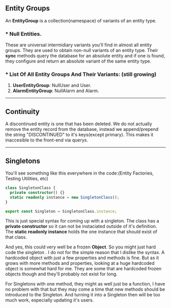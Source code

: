 ## **Entity Groups**

An **EntityGroup** is a collection(namespace) of variants of an entity type.

### \* Null Entities.

These are universal intermidiary variants you'll find in almost all entity groups. They are used to obtain non-null variants of an entity type.
Their **sync** methods query the database for an absolute entity and if one is found, they configure and return an absolute variant of the same entity type.

### * **List Of All Entity Groups And Their Variants:** (still growing)

1. **UserEntityGroup**: NullUser and User.
2. **AlarmEntityGroup**: NullAlarm and Alarm.

***

## **Continuity**
A discontinued entity is one that has been deleted. We do not actually remove the entity record from the database, instead we append/prepend the string "DISCONTINUED" to it's keys(except primary). This makes it inaccesible to the front-end via querys.

***

## **Singletons**

You'll see something like this everywhere in the code:(Entity Factories, Testing
Utilities, etc)

```typescript
class SingletonClass {
  private constructor() {}
  static readonly instance = new SingletonClass();
}

export const Singleton = SingletonClass.instance;
```

This is just special syntax for coming up with a singleton. The class has a
**private constructor** so it can not be instaciated outside of it's definition.
The **static readonly instance** holds the one instance that should exist of
that class.

And yes, this could very well be a frozen **Object**. So you might just hard code the singleton . I do not for the simple reason that I dislike the syntax. A hardcoded object with just a few properties and methods is fine. But as it
grows with more methods and properties, looking at a huge hardcoded object is
somewhat hard for me. They are some that are hardcoded frozen objects though and they'll probably not exist for long.

For Singletons with one method, they might as well just be
a function, I have no problem with that but they may come a time that new
methods should be introduced to the Singleton. And turning it into a Singleton
then will be too much work, especially updating it's users.